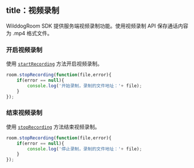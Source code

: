 title：视频录制
---
WilddogRoom SDK 提供服务端视频录制功能。使用视频录制 API 保存通话内容为 .mp4 格式文件。
### 开启视频录制
使用 [`startRecording`](/conference/Web/api/wilddogRoom.html#startRecording()) 方法开启视频录制。
```javascript
room.stopRecording(function(file,error){
	if(error == null){
    	console.log('开始录制，录制的文件地址：'+ file);
    }
});
```
### 结束视频录制

使用 [`stopRecording`](/conference/Android/api/wilddogRoom.html#stopRecording()) 方法结束视频录制。
```javascript
room.stopRecording(function(file,error){
	if(error == null){
    	console.log('停止录制，录制的文件地址：'+ file);
    }
});
```